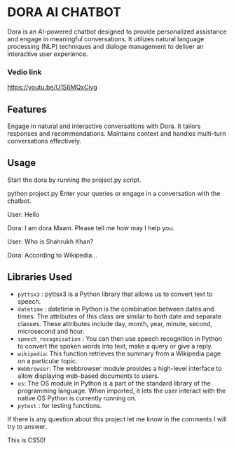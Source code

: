 # **DORA AI CHATBOT**

Dora is an AI-powered chatbot designed to provide personalized assistance and engage in meaningful conversations. It utilizes natural language processing (NLP) techniques and dialoge management to deliver an interactive user experience.

### **Vedio link**
https://youtu.be/U1S6MQxCiyg

## **Features**

Engage in natural and interactive conversations with Dora. It tailors responses and recommendations.
Maintains context and handles multi-turn conversations effectively.

## **Usage**


Start the dora by running the project.py script.

python project.py
Enter your queries or engage in a conversation with the chatbot.



User: Hello

Dora: I am dora Maam. Please tell me how may I help you.

User: Who is Shahrukh Khan?

Dora: According to Wikipedia...

## Libraries Used
- ```pyttsx3``` : pyttsx3 is a Python library that allows us to convert text to speech.
- ```datetime``` : datetime in Python is the combination between dates and times. The attributes of this class are similar to both date and separate classes. These attributes include day, month, year, minute, second, microsecond and hour.
- ```speech_recognisation``` : You can then use speech recognition in Python to convert the spoken words into text, make a query or give a reply.
- ```wikipedia```: This function retrieves the summary from a Wikipedia page on a particular topic.
- ```Webbrowser```: The webbrowser module provides a high-level interface to allow displaying web-based documents to users.
- ```os```: The OS module in Python is a part of the standard library of the programming language. When imported, it lets the user interact with the native OS Python is currently running on.
- ```pytest``` : for testing functions.


 
 If there is any question about this project let me know in the comments I will try to answer.

This is CS50!
